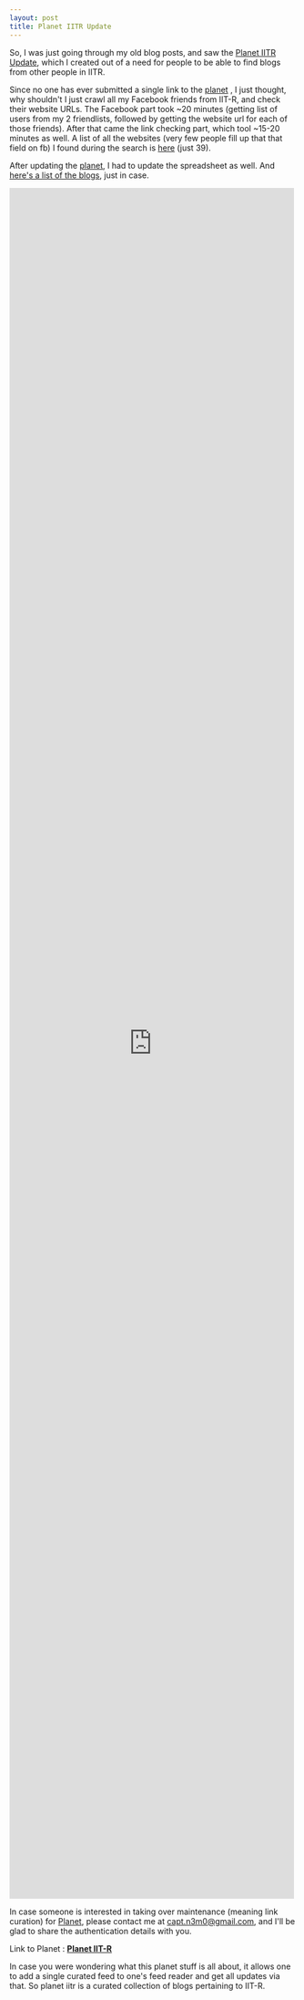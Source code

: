 ```yaml
---
layout: post
title: Planet IITR Update
---
```


So, I was just going through my old blog posts, and saw the [Planet IITR Update](http://captnemo.in/blog/2011/07/09/announcing-planet-iitr/), which I created out of a need for people to be able to find blogs from other people in IITR.

Since no one has ever submitted a single link to the [planet](http://www.planetaki.com/iitr) , I just thought, why shouldn't I just crawl all my Facebook friends from IIT-R, and check their website URLs. The Facebook part took ~20 minutes (getting list of users from my 2 friendlists, followed by getting the website url for each of those friends). After that came the link checking part, which tool ~15-20 minutes as well. A list of all the websites (very few people fill up that that field on fb) I found during the search is [here](http://www.hastebin.com/quhexokere.dos) (just 39).

After updating the [planet](http://www.planetaki.com/iitr), I had to update the spreadsheet as well. And [here's a list of the blogs](http://www.planetaki.com/iitr/subscriptions), just in case.

<iframe src="http://www.clipboard.com/embed/LQo5klMbO4eleZdgi28bUFHcXl7cS-ctHmPe?widthAdjust=0&heightAdjust=0&showBorder=0&footerOn=false" scrolling="no" frameborder="0" width="500" height="3000"></iframe>

In case someone is interested in taking over maintenance (meaning link curation) for [Planet](http://www.planetaki.com/iitr), please contact me at <capt.n3m0@gmail.com>, and I'll be glad to share the authentication details with you.

Link to Planet : **[Planet IIT-R](http://www.planetaki.com/iitr)**

In case you were wondering what this planet stuff is all about, it allows one to add a single curated feed to one's feed reader and get all updates via that. So planet iitr is a curated collection of blogs pertaining to IIT-R.
